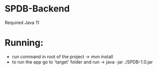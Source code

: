 # SPDB-Backend
Required Java 11

# Running:
- run command in root of the project -> mvn install
- to run the app go to 'target' folder and run -> java -jar ./SPDB-1.0.jar
